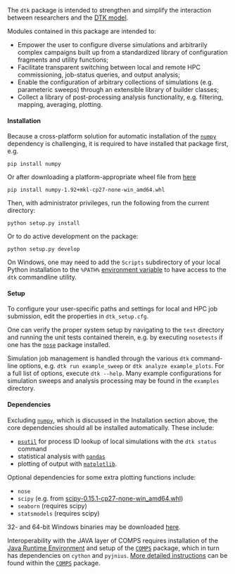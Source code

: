 The `dtk` package is intended to strengthen and simplify the interaction between researchers and the [DTK model](http://idmod.org/idmdoc/).

Modules contained in this package are intended to:
- Empower the user to configure diverse simulations and arbitrarily complex campaigns built up from a standardized library of configuration fragments and utility functions; 
- Facilitate transparent switching between local and remote HPC commissioning, job-status queries, and output analysis;
- Enable the configuration of arbitrary collections of simulations (e.g. parameteric sweeps) through an extensible library of builder classes; 
- Collect a library of post-processing analysis functionality, e.g. filtering, mapping, averaging, plotting.

#### Installation

Because a cross-platform solution for automatic installation of the [`numpy`](https://pypi.python.org/pypi/numpy) dependency is challenging, it is required to have installed that package first, e.g.

`pip install numpy`

Or after downloading a platform-appropriate wheel file from [here](http://www.lfd.uci.edu/~gohlke/pythonlibs) 

`pip install numpy-1.92+mkl-cp27-none-win_amd64.whl`

Then, with administrator privileges, run the following from the current directory:

`python setup.py install`

Or to do active development on the package:

`python setup.py develop`

On Windows, one may need to add the `Scripts` subdirectory of your local Python installation to the `%PATH%` [environment variable](https://www.java.com/en/download/help/path.xml) to have access to the `dtk` commandline utility.

#### Setup

To configure your user-specific paths and settings for local and HPC job submission, edit the properties in `dtk_setup.cfg`.

One can verify the proper system setup by navigating to the `test` directory and running the unit tests contained therein, e.g. by executing `nosetests` if one has the [`nose`](http://nose.readthedocs.org/en/latest/index.html) package installed.

Simulation job management is handled through the various `dtk` command-line options, e.g. `dtk run example_sweep` or `dtk analyze example_plots`.  For a full list of options, execute `dtk --help`.  Many example configurations for simulation sweeps and analysis processing may be found in the `examples` directory.

#### Dependencies

Excluding [`numpy`](https://pypi.python.org/pypi/numpy), which is discussed in the Installation section above, the core dependencies should all be installed automatically.  These include:
* [`psutil`](https://pypi.python.org/pypi/psutil) for process ID lookup of local simulations with the `dtk status` command
* statistical analysis with [`pandas`](https://pypi.python.org/pypi/pandas)
* plotting of output with [`matplotlib`](https://pypi.python.org/pypi/matplotlib).

Optional dependencies for some extra plotting functions include: 
* `nose`
* `scipy` (e.g. from [scipy-0.15.1-cp27-none-win_amd64.whl](http://www.lfd.uci.edu/~gohlke/pythonlibs))
* `seaborn` (requires scipy)
* `statsmodels` (requires scipy)

32- and 64-bit Windows binaries may be downloaded [here](http://www.lfd.uci.edu/~gohlke/pythonlibs).

Interoperability with the JAVA layer of COMPS requires installation of the [Java Runtime Environment](http://www.oracle.com/technetwork/java/javase/downloads/server-jre7-downloads-1931105.html) and setup of the [`COMPS`](https://github.com/edwenger/COMPS) package, which in turn has dependencies on `cython` and `pyjnius`.  [More detailed instructions](https://github.com/edwenger/COMPS/blob/master/README.md) can be found within the [`COMPS`](https://github.com/edwenger/COMPS) package.
